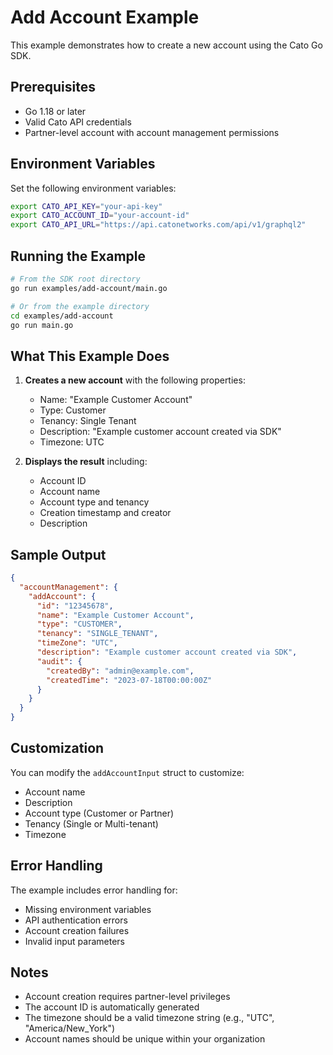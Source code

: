 # Add Account Example

This example demonstrates how to create a new account using the Cato Go SDK.

## Prerequisites

- Go 1.18 or later
- Valid Cato API credentials
- Partner-level account with account management permissions

## Environment Variables

Set the following environment variables:

```bash
export CATO_API_KEY="your-api-key"
export CATO_ACCOUNT_ID="your-account-id"
export CATO_API_URL="https://api.catonetworks.com/api/v1/graphql2"
```

## Running the Example

```bash
# From the SDK root directory
go run examples/add-account/main.go

# Or from the example directory
cd examples/add-account
go run main.go
```

## What This Example Does

1. **Creates a new account** with the following properties:
   - Name: "Example Customer Account"
   - Type: Customer
   - Tenancy: Single Tenant
   - Description: "Example customer account created via SDK"
   - Timezone: UTC

2. **Displays the result** including:
   - Account ID
   - Account name
   - Account type and tenancy
   - Creation timestamp and creator
   - Description

## Sample Output

```json
{
  "accountManagement": {
    "addAccount": {
      "id": "12345678",
      "name": "Example Customer Account",
      "type": "CUSTOMER",
      "tenancy": "SINGLE_TENANT",
      "timeZone": "UTC",
      "description": "Example customer account created via SDK",
      "audit": {
        "createdBy": "admin@example.com",
        "createdTime": "2023-07-18T00:00:00Z"
      }
    }
  }
}
```

## Customization

You can modify the `addAccountInput` struct to customize:
- Account name
- Description
- Account type (Customer or Partner)
- Tenancy (Single or Multi-tenant)
- Timezone

## Error Handling

The example includes error handling for:
- Missing environment variables
- API authentication errors
- Account creation failures
- Invalid input parameters

## Notes

- Account creation requires partner-level privileges
- The account ID is automatically generated
- The timezone should be a valid timezone string (e.g., "UTC", "America/New_York")
- Account names should be unique within your organization

